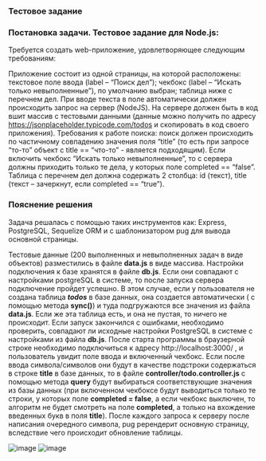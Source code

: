 ### Тестовое задание

### Постановка задачи. Тестовое задание для Node.js:

Требуется создать web-приложение, удовлетворяющее следующим требованиям:

Приложение состоит из одной страницы, на которой расположены:
текстовое поле ввода (label – “Поиск дел”);
чекбокс (label – “Искать только невыполненные”), по умолчанию выбран;
таблица ниже с перечнем дел.
При вводе текста в поле автоматически должен происходить запрос на сервер (NodeJS).
На сервере должен быть в код вшит массив с тестовыми данными (данные можно получить по адресу https://jsonplaceholder.typicode.com/todos и скопировать в код своего приложения).
Требования к работе поиска: поиск должен происходить по частичному совпадению значения поля “title” (то есть при запросе “то-то” объект с title == “что-то” - является подходящим).
Если включить чекбокс “Искать только невыполненные”, то с сервера должны приходить только те дела, у которых поле completed == “false”.
Таблица с перечнем дел должна содержать 2 столбца:
id (текст),
title (текст – зачеркнут, если completed == “true”).


### Пояснение решения

Задача решалась с помощью таких инструментов как: Express, PostgreSQL, Sequelize ORM и с шаблонизатором pug для вывода основной страницы.

Тестовые данные (200 выполненных и невыполненных задач в виде объектов) разместились в файле __**data.js**__ в виде массива.
Настройки подключения к базе хранятся в файле __**db.js**__. Если они совпадают с настройками postgreSQL в системе, то после запуска сервера подключение пройдет успешно. В этом случае, если у пользователя не создана таблица _**todos**_ в базе данных, она создается автоматически ( с помощью метода __**sync()**__) и туда подгружаются все значения из файла __**data.js**__. Если же эта таблица есть, и она не пустая, то ничего не происходит. Если запуск закончился с ошибками, необходимо проверить, совпадают ли исходные настройки PostgreSQL в системе с настройками из файла __**db.js**__. 
После старта программы в браузерной строке необходимо подключиться к адресу http://localhost:3000/ , и пользователь увидит поле ввода и включенный чекбокс.
Если после ввода символа/символов они будут в качестве подстроки содержаться в строке  __**title**__ в базе данных, то в файле __**controller/todo.controller.js**__ с помощью метода __**query**__ будут выбираться соответствующие значения из базы данных (при включенном чекбоксе будут выводиться только те строки, у которых поле __completed = false__, а если чекбокс выключен, то алгоритм не будет смотреть на поле __completed__,  а только на вхождение введенных букв в поля __**title**__). После каждого запроса к серверу после написания очередного символа, pug ререндерит основную страницу, вследствие чего происходит обновление таблицы.

![image](https://user-images.githubusercontent.com/14928942/110608444-502e6b00-819d-11eb-9fca-040aa68af3d8.png)
![image](https://user-images.githubusercontent.com/14928942/110608505-5d4b5a00-819d-11eb-9daa-1e11a950f2f7.png)


